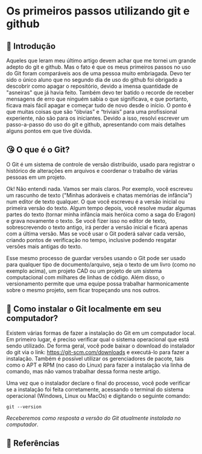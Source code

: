 # Os primeiros passos utilizando git e github

## 📢 Introdução

Aqueles que leram meu último artigo devem achar que me tornei um grande adepto do git e github. Mas o fato é que os meus primeiros passos no uso do Git foram comparáveis aos de uma pessoa muito embriagada. Devo ter sido o único aluno que no segundo dia de uso do github foi obrigado a descobrir como apagar o repositório, devido a imensa quantidade de "asneiras" que já havia feito. Também devo ter batido o recorde de receber mensagens de erro que ninguém sabia o que significava, e que portanto, ficava mais fácil apagar e começar tudo de novo desde o início. O ponto é que muitas coisas que são “óbvias” e “triviais” para uma profissional experiente, não são para os iniciantes. Devido a isso, resolvi escrever um passo-a-passo do uso do git e github, apresentando com mais detalhes alguns pontos em que tive dúvida.

## 😘 O que é o Git?

O Git é um sistema de controle de versão distribuído, usado para registrar o histórico de alterações em arquivos e coordenar o trabalho de várias pessoas em um projeto. 

Ok! Não entendi nada. Vamos ser mais claros. Por exemplo, você escreveu um rascunho de texto ("Minhas adoráveis e chatas memórias de infância") num editor de texto qualquer. O que você escreveu é a versão inicial ou primeira versão do texto. Algum tempo depois, você resolve mudar algumas partes do texto (tornar minha infância mais heróica como a saga do Eragon) e grava novamente o texto. Se você fizer isso no editor de texto, sobrescrevendo o texto antigo, irá perder a versão inicial e ficará apenas com a última versão. Mas se você usar o Git poderá salvar cada versão, criando pontos de verificação no tempo, inclusive podendo resgatar versões mais antigas do texto. 

Esse mesmo processo de guardar versões usando o Git pode ser usado para qualquer tipo de documento/arquivo, seja o texto de um livro (como no exemplo acima), um projeto CAD ou um projeto de um sistema computacional com milhares de linhas de código. Além disso, o versionamento permite que uma equipe possa trabalhar harmonicamente sobre o mesmo projeto, sem ficar tropeçando uns nos outros.

## 🏁 Como instalar o Git localmente em seu computador?

Existem várias formas de fazer a instalação do Git em um computador local. Em primeiro lugar, é preciso verificar qual o sistema operacional que está sendo utilizado. De forma geral, você pode baixar o download do instalador do git via o link:
https://git-scm.com/downloads e executá-lo para fazer a instalação. Também é possível utilizar os gerenciadores de pacote, tais como o APT e RPM (no caso do Linux) para fazer a instalação via linha de comando, mas não vamos trabalhar dessa forma neste artigo. 

Uma vez que o instalador declare o final do processo, você pode verificar se a instalação foi feita corretamente, acessando o terminal do sistema operacional (Windows, Linux ou MacOs) e digitando o seguinte comando:
```
git --version
``` 
_Receberemos como resposta a versão do Git atualmente instalada no computador_.

##  📙 Referências

